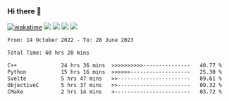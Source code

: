 ### Hi there 👋
[![wakatime](https://wakatime.com/badge/user/368879df-dc38-4b1a-86c4-8a2054a0e074.svg)](https://wakatime.com/@368879df-dc38-4b1a-86c4-8a2054a0e074)
<img src="https://img.shields.io/badge/Windows-0078D6?style=flat&logo=Windows&logoColor=white">
<img src="https://img.shields.io/badge/IntelliJ_IDEA-000000.svg?style=flat&logo=IntelliJ-IDEA&logoColor=white">
<img src="https://img.shields.io/badge/Visual_Studio_Code-007ACC?style=flat&logo=Visual-Studio-Code&logoColor=white">
<img src="https://img.shields.io/badge/Discord-5865F2?label=kano%233578&style=flat&logo=discord&logoColor=white">
<br>


<!--START_SECTION:waka-->

```txt
From: 14 October 2022 - To: 28 June 2023

Total Time: 60 hrs 20 mins

C++              24 hrs 36 mins  >>>>>>>>>>---------------   40.77 %
Python           15 hrs 16 mins  >>>>>>-------------------   25.30 %
Svelte           5 hrs 47 mins   >>-----------------------   09.61 %
ObjectiveC       5 hrs 37 mins   >>-----------------------   09.32 %
CMake            2 hrs 14 mins   >------------------------   03.72 %
```

<!--END_SECTION:waka-->
